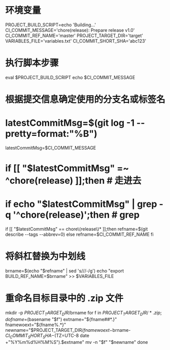 # 环境变量
PROJECT_BUILD_SCRIPT=echo 'Building...'
CI_COMMIT_MESSAGE='chore(release): Prepare release v1.0'
CI_COMMIT_REF_NAME='master'
PROJECT_TARGET_DIR='target'
VARIABLES_FILE='variables.txt'
CI_COMMIT_SHORT_SHA='abc123'
# 执行脚本步骤
eval $PROJECT_BUILD_SCRIPT
echo $CI_COMMIT_MESSAGE
# 根据提交信息确定使用的分支名或标签名
# latestCommitMsg=$(git log -1 --pretty=format:"%B")
latestCommitMsg=$CI_COMMIT_MESSAGE
# if [[ "$latestCommitMsg" =~ ^chore\(release\) ]];then # 走进去
# if echo "$latestCommitMsg" | grep -q '^chore(release)';then # grep
if [[ "$latestCommitMsg" == chore\(release\)* ]];then
  refname=$(git describe --tags --abbrev=0)
else
  refname=$CI_COMMIT_REF_NAME
fi
# 将斜杠替换为中划线
brname=$(echo "$refname" | sed 's/\//\-/g')
echo "export BUILD_REF_NAME=$brname" >> $VARIABLES_FILE
# 重命名目标目录中的 .zip 文件
mkdir -p $PROJECT_TARGET_DIR/$brname
for f in $PROJECT_TARGET_DIR/*.zip; do 
  fname=$(basename "$f")
  extname="${fname##*.}"
  fnamewoext="${fname%.*}"
  newname="$PROJECT_TARGET_DIR/$fnamewoext-$brname-$CI_COMMIT_SHORT_SHA-$(TZ=UTC-8 date +"%Y%m%d%H%M%S").$extname"
  mv -n "$f" "$newname"
done
